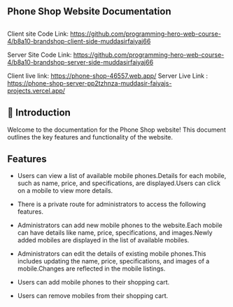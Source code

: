 
## Phone Shop Website Documentation

## 
Client site Code Link: https://github.com/programming-hero-web-course-4/b8a10-brandshop-client-side-muddasirfaiyaj66

Server Site Code Link: https://github.com/programming-hero-web-course-4/b8a10-brandshop-server-side-muddasirfaiyaj66

Client live link: https://phone-shop-46557.web.app/
Server Live Link : https://phone-shop-server-pp2tzhnza-muddasir-faiyajs-projects.vercel.app/

## 🚀 Introduction
Welcome to the documentation for the Phone Shop website! This document outlines the key features and functionality of the website.


## Features

- Users can view a list of available mobile phones.Details for each mobile, such as name, price, and specifications, are displayed.Users can click on a mobile to view more details.

- There is a private route for administrators to access the following features.

- Administrators can add new mobile phones to the website.Each mobile can have details like name, price, specifications, and images.Newly added mobiles are displayed in the list of available mobiles.

- Administrators can edit the details of existing mobile phones.This includes updating the name, price, specifications, and images of a mobile.Changes are reflected in the mobile listings.

- Users can add mobile phones to their shopping cart.
- Users can remove mobiles from their shopping cart.

